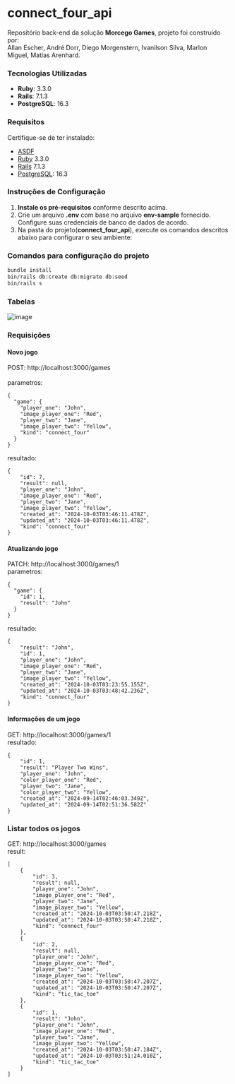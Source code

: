 # connect_four_api
Repositório back-end da solução **Morcego Games**, projeto foi construído por:</br>
Allan Escher, André Dorr, Diego Morgenstern, Ivanilson Silva, Marlon Miguel, Matias Arenhard.</br>

### Tecnologias Utilizadas
- **Ruby**: 3.3.0  
- **Rails**: 7.1.3  
- **PostgreSQL**: 16.3

### Requisitos
Certifique-se de ter instalado:
- [ASDF](https://asdf-vm.com/guide/getting-started.html)
- [Ruby](https://gorails.com/setup/ubuntu/22.04#ruby) 3.3.0
- [Rails](https://gorails.com/setup/ubuntu/22.04#rails) 7.1.3
- [PostgreSQL](https://gorails.com/setup/ubuntu/22.04#database): 16.3

### Instruções de Configuração
1. **Instale os pré-requisitos** conforme descrito acima.
2. Crie um arquivo **.env** com base no arquivo **env-sample** fornecido. Configure suas credenciais de banco de dados de acordo.
3. Na pasta do projeto(**connect_four_api**), execute os comandos descritos abaixo para configurar o seu ambiente:

### Comandos para configuração do projeto
```bash
bundle install
bin/rails db:create db:migrate db:seed
bin/rails s
```

### Tabelas
![image](https://github.com/user-attachments/assets/d00e81b1-996c-49c3-a42d-c516d2441935)



### Requisições 

#### Novo jogo
POST: http://localhost:3000/games  
<br/>parametros:
```
{
  "game": {
    "player_one": "John",
    "image_player_one": "Red",
    "player_two": "Jane",
    "image_player_two": "Yellow",
    "kind": "connect_four"
  }
}
```
resultado:
```
{
    "id": 7,
    "result": null,
    "player_one": "John",
    "image_player_one": "Red",
    "player_two": "Jane",
    "image_player_two": "Yellow",
    "created_at": "2024-10-03T03:46:11.478Z",
    "updated_at": "2024-10-03T03:46:11.478Z",
    "kind": "connect_four"
}
```
#### Atualizando jogo
PATCH: http://localhost:3000/games/1
<br/>parametros:
```
{
  "game": {
    "id": 1,
    "result": "John"
  }
}
```
resultado:
```
{
    "result": "John",
    "id": 1,
    "player_one": "John",
    "image_player_one": "Red",
    "player_two": "Jane",
    "image_player_two": "Yellow",
    "created_at": "2024-10-03T03:23:55.155Z",
    "updated_at": "2024-10-03T03:48:42.236Z",
    "kind": "connect_four"
}
```

#### Informações de um jogo
GET: http://localhost:3000/games/1
<br/>resultado:
```
{
    "id": 1,
    "result": "Player Two Wins",
    "player_one": "John",
    "color_player_one": "Red",
    "player_two": "Jane",
    "color_player_two": "Yellow",
    "created_at": "2024-09-14T02:46:03.349Z",
    "updated_at": "2024-09-14T02:51:36.582Z"
}
```

### Listar todos os jogos
GET: http://localhost:3000/games
<br/>result:
```
[
    {
        "id": 3,
        "result": null,
        "player_one": "John",
        "image_player_one": "Red",
        "player_two": "Jane",
        "image_player_two": "Yellow",
        "created_at": "2024-10-03T03:50:47.218Z",
        "updated_at": "2024-10-03T03:50:47.218Z",
        "kind": "connect_four"
    },
    {
        "id": 2,
        "result": null,
        "player_one": "John",
        "image_player_one": "Red",
        "player_two": "Jane",
        "image_player_two": "Yellow",
        "created_at": "2024-10-03T03:50:47.207Z",
        "updated_at": "2024-10-03T03:50:47.207Z",
        "kind": "tic_tac_toe"
    },
    {
        "id": 1,
        "result": "John",
        "player_one": "John",
        "image_player_one": "Red",
        "player_two": "Jane",
        "image_player_two": "Yellow",
        "created_at": "2024-10-03T03:50:47.184Z",
        "updated_at": "2024-10-03T03:51:24.010Z",
        "kind": "tic_tac_toe"
    }
]
```
